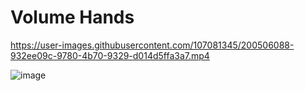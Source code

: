 # Volume Hands
https://user-images.githubusercontent.com/107081345/200506088-932ee09c-9780-4b70-9329-d014d5ffa3a7.mp4


![image](https://user-images.githubusercontent.com/107081345/200494842-5d1da56d-7fdf-4db5-ba55-35769a20d05c.png)
